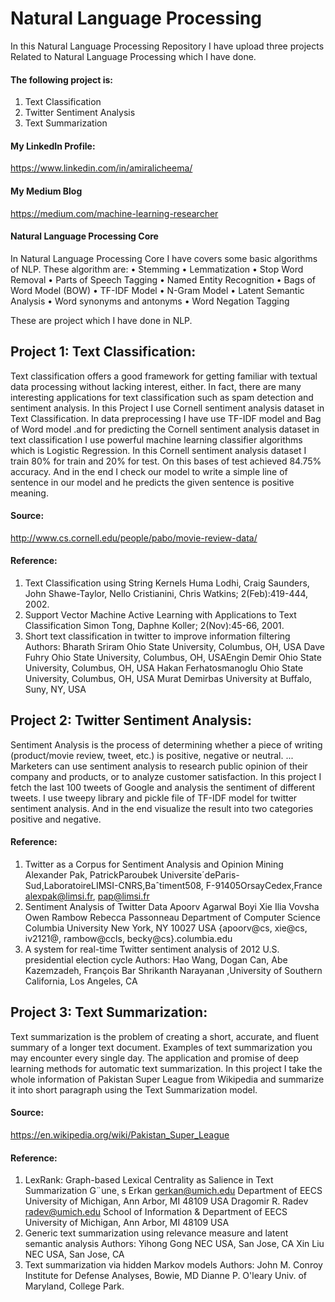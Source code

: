 # Natural Language Processing
In this Natural Language Processing Repository I have upload three projects Related to Natural Language Processing which I have done. 
#### The following project is:
1.	Text Classification
2.	Twitter Sentiment Analysis
4.	Text  Summarization  

#### My LinkedIn Profile:
https://www.linkedin.com/in/amiralicheema/

#### My Medium Blog
https://medium.com/machine-learning-researcher

#### Natural Language Processing Core
In Natural Language Processing Core I have covers some basic algorithms of NLP.
These algorithm are:
•	Stemming
•	Lemmatization
•	Stop Word Removal
•	Parts of Speech Tagging
•	Named Entity Recognition 
•	Bags of Word Model (BOW)
•	TF-IDF Model
•	N-Gram Model
•	Latent Semantic Analysis
•	Word synonyms and antonyms 
•	Word Negation Tagging

These are project which I have done in NLP.
## Project 1: Text Classification:
Text classification offers a good framework for getting familiar with textual data processing without lacking interest, either. In fact, there are many interesting applications for text classification such as spam detection and sentiment analysis. In this Project I use Cornell sentiment analysis dataset in Text Classification. In data preprocessing I have use TF-IDF model and Bag of Word model .and for predicting the Cornell sentiment analysis dataset in text classification I use powerful machine learning classifier algorithms which is Logistic Regression. In this Cornell sentiment analysis dataset I train 80% for train and 20% for test. On this bases of test achieved 84.75% accuracy. And in the end I check our model to write a simple line of sentence in our model and he predicts the given sentence is positive meaning.
#### Source:
http://www.cs.cornell.edu/people/pabo/movie-review-data/
#### Reference:
1.	Text Classification using String Kernels Huma Lodhi, Craig Saunders, John Shawe-Taylor, Nello Cristianini, Chris Watkins; 2(Feb):419-444, 2002.
2.	Support Vector Machine Active Learning with Applications to Text Classification Simon Tong, Daphne Koller; 2(Nov):45-66, 2001.
3.	Short text classification in twitter to improve information filtering  Authors: Bharath Sriram Ohio State University, Columbus, OH, USA Dave Fuhry Ohio State University, Columbus, OH, USAEngin Demir Ohio State University, Columbus, OH, USA Hakan Ferhatosmanoglu Ohio State University, Columbus, OH, USA Murat Demirbas University at Buffalo, Suny, NY, USA

## Project 2: Twitter Sentiment Analysis:
Sentiment Analysis is the process of determining whether a piece of writing (product/movie review, tweet, etc.) is positive, negative or neutral. ... Marketers can use sentiment analysis to research public opinion of their company and products, or to analyze customer satisfaction. In this project I fetch the last 100 tweets of Google and analysis the sentiment of different tweets. I use tweepy library and pickle file of TF-IDF model for twitter sentiment analysis. And in the end visualize the result into two categories positive and negative.
#### Reference:
1.	Twitter as a Corpus for Sentiment Analysis and Opinion Mining Alexander Pak, PatrickParoubek Universite´deParis-Sud,LaboratoireLIMSI-CNRS,Baˆtiment508, F-91405OrsayCedex,France alexpak@limsi.fr,  pap@limsi.fr
2.	Sentiment Analysis of Twitter Data Apoorv Agarwal Boyi Xie Ilia Vovsha Owen Rambow Rebecca Passonneau Department of Computer Science Columbia University New York, NY 10027 USA {apoorv@cs,  xie@cs, iv2121@, rambow@ccls,  becky@cs}.columbia.edu
3.	A system for real-time Twitter sentiment analysis of 2012 U.S. presidential election cycle Authors: Hao Wang, Dogan Can, Abe Kazemzadeh, François Bar  Shrikanth Narayanan ,University of Southern California, Los Angeles, CA

## Project 3: Text Summarization:
Text summarization is the problem of creating a short, accurate, and fluent summary of a longer text document. Examples of text summarization you may encounter every single day. The application and promise of deep learning methods for automatic text summarization. In this project I take the whole information of Pakistan Super League from Wikipedia and summarize it into short paragraph using the Text Summarization model.
#### Source:
https://en.wikipedia.org/wiki/Pakistan_Super_League
#### Reference:
1.	LexRank: Graph-based Lexical Centrality as Salience in Text Summarization G¨une¸ s Erkan gerkan@umich.edu  Department of EECS University of Michigan, Ann Arbor, MI 48109 USA Dragomir R. Radev radev@umich.edu School of Information & Department of EECS University of Michigan, Ann Arbor, MI 48109 USA
2.	Generic text summarization using relevance measure and latent semantic analysis Authors: Yihong Gong NEC USA, San Jose, CA Xin Liu NEC USA, San Jose, CA
3.	Text summarization via hidden Markov models Authors:	John M. Conroy	Institute for Defense Analyses, Bowie, MD Dianne P. O'leary Univ. of Maryland, College Park.



